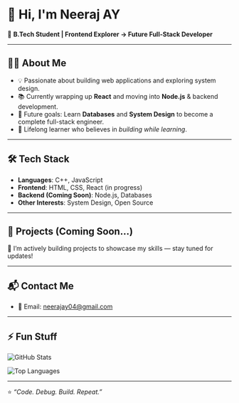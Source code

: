 # 👋 Hi, I'm Neeraj AY

🚀 **B.Tech Student | Frontend Explorer → Future Full-Stack Developer**

---

## 👨‍💻 About Me

- 💡 Passionate about building web applications and exploring system design.
- 📚 Currently wrapping up **React** and moving into **Node.js** & backend development.
- 🔭 Future goals: Learn **Databases** and **System Design** to become a complete full-stack engineer.
- 🌱 Lifelong learner who believes in _building while learning_.

---

## 🛠 Tech Stack

- **Languages**: C++, JavaScript
- **Frontend**: HTML, CSS, React (in progress)
- **Backend (Coming Soon)**: Node.js, Databases
- **Other Interests**: System Design, Open Source

---

## 🚧 Projects (Coming Soon...)

📌 I’m actively building projects to showcase my skills — stay tuned for updates!

---

## 📬 Contact Me

- 📧 Email: [neerajay04@gmail.com](mailto:neerajay04@gmail.com)

---

## ⚡ Fun Stuff

![GitHub Stats](https://github-readme-stats.vercel.app/api?username=neeraj-ay&show_icons=true&theme=tokyonight)

![Top Languages](https://github-readme-stats.vercel.app/api/top-langs/?username=neeraj-ay&layout=compact&theme=tokyonight)

---

⭐ _“Code. Debug. Build. Repeat.”_
